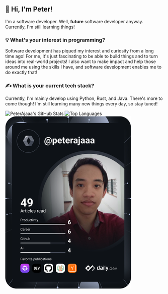 ## 👋 Hi, I'm Peter! 
I'm a software developer. Well, **future** software developer anyway. Currently, I'm still learning things!

### 💡 What's your interest in programming?
Software development has piqued my interest and curiosity from a long time ago! For me, it's just fascinating to be able to build things and to turn ideas into real-world projects! I also want to make impact and help those around me using the skills I have, and software development enables me to do exactly that!

### ✍️ What is your current tech stack?
Currently, I'm mainly develop using Python, Rust, and Java. There's more to come though! I'm still learning many new things every day, so stay tuned!

![PeterAjaaa's GitHub Stats](https://github-readme-stats.vercel.app/api?username=PeterAjaaa&show_icons=true&theme=react)
![Top Languages](https://github-readme-stats.vercel.app/api/top-langs/?username=PeterAjaaa&layout=compact&theme=react)
<a href="https://app.daily.dev/peterajaaa"><img src="./devcard.svg" width="400" alt="Peter's Dev Card"/></a>
<!---
PeterAjaaa/PeterAjaaa is a ✨ special ✨ repository because its `README.md` (this file) appears on your GitHub profile.
You can click the Preview link to take a look at your changes.
--->
